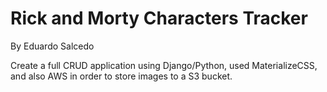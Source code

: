 # Rick and Morty Characters Tracker
By Eduardo Salcedo

Create a full CRUD application using Django/Python, used MaterializeCSS, and also AWS in order to store images to a S3 bucket. 

